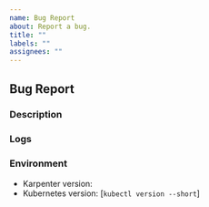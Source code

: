 ```yaml
---
name: Bug Report
about: Report a bug.
title: ""
labels: ""
assignees: ""
---
```


## Bug Report

### Description

### Logs

### Environment

- Karpenter version:
- Kubernetes version: [`kubectl version --short`]
